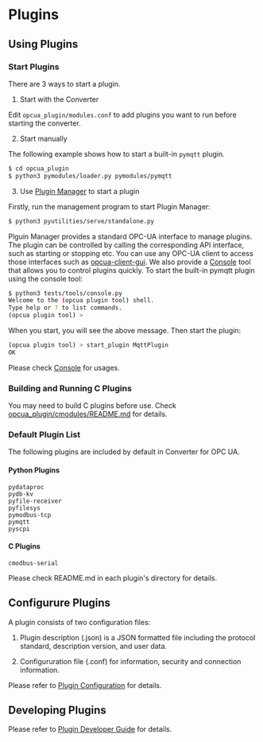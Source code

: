 # Plugins

## Using Plugins

### Start Plugins
There are 3 ways to start a plugin.

1. Start with the Converter
   
Edit `opcua_plugin/modules.conf` to add plugins you want to run before starting the converter. 
 
2. Start manually
   
The following example shows how to start a built-in `pymqtt` plugin.
```bash
$ cd opcua_plugin
$ python3 pymodules/loader.py pymodules/pymqtt 
```

3. Use [Plugin Manager](../opcua_plugin/pymodules/manager/README.md) to start a plugin

Firstly, run the management program to start Plugin Manager:

```bash
$ python3 pyutilities/serve/standalone.py
```
Plguin Manager provides a standard OPC-UA interface to manage plugins. The plugin can be controlled by calling the corresponding API interface, such as starting or stopping etc. You can use any OPC-UA client to access those interfaces such as [opcua-client-gui](https://github.com/FreeOpcUa/opcua-client-gui).
We also provide a [Console](console.md) tool  that allows you to control plugins quickly.
To start the built-in pymqtt plugin using the console tool:

```bash
$ python3 tests/tools/console.py
Welcome to the (opcua plugin tool) shell.
Type help or ? to list commands.
(opcua plugin tool) > 
```

When you start, you will see the above message. Then start the plugin:

```bash
(opcua plugin tool) > start_plugin MqttPlugin
OK
```

Please check [Console](console.md) for usages.

### Building and Running C Plugins

You may need to build C plugins before use. Check [opcua_plugin/cmodules/README.md](../opcua_plugin/cmodules/README.md) for details.

### Default Plugin List

The following plugins are included by default in Converter for OPC UA.

#### Python Plugins
    pydataproc
    pydb-kv         
    pyfile-receiver
    pyfilesys    
    pymodbus-tcp
    pymqtt       
    pyscpi   

#### C Plugins
    cmodbus-serial

Please check README.md in each plugin's directory for details.

## Configurure Plugins

A plugin consists of two configuration files:

1. Plugin description (.json) is a JSON formatted file  including the protocol standard, description version, and user data.

2. Configururation file (.conf) for information, security and connection information.

Please refer to [Plugin Configuration](plugin_configuration.md) for details.

## Developing Plugins

Please refer to [Plugin Developer Guide](plugin_developer_guide.md) for details.
